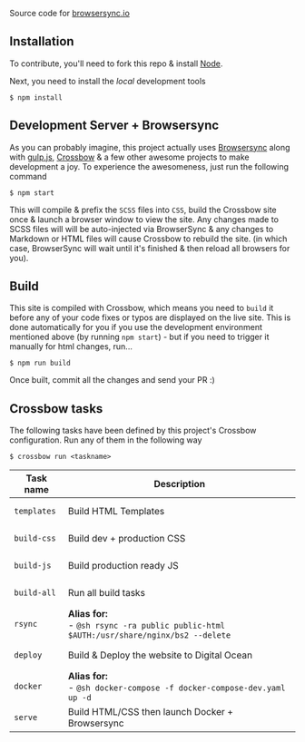 Source code for [browsersync.io](http://browsersync.io/)

## Installation

To contribute, you'll need to fork this repo & install [Node](https://nodejs.org/download/).

Next, you need to install the *local* development tools

```
$ npm install
```

## Development Server + Browsersync

As you can probably imagine, this project actually uses [Browsersync](https://github.com/browsersync/browser-sync) along with [gulp.js](https://github.com/gulpjs/gulp/blob/master/docs/getting-started.md), [Crossbow](https://github.com/Crossbow-js/crossbow) & a few other awesome projects
to make development a joy. To experience the awesomeness, just run the following command

```
$ npm start
```

This will compile & prefix the `SCSS` files into `CSS`, build the Crossbow site once & launch a browser window to view the site.
Any changes made to SCSS files will will be auto-injected via BrowserSync & any changes to Markdown or HTML files will cause
Crossbow to rebuild the site. (in which case, BrowserSync will wait until it's finished & then reload all browsers for you).

## Build

This site is compiled with Crossbow, which means you need to `build` it before any
of your code fixes or typos are displayed on the live site. This is done automatically for you if you 
use the development environment mentioned above (by running `npm start`) - but if you need to trigger 
it manually for html changes, run...
 
```
$ npm run build
```

Once built, commit all the changes and send your PR :)

<!--crossbow-docs-start-->
## Crossbow tasks

The following tasks have been defined by this project's Crossbow configuration.
Run any of them in the following way
 
```shell
$ crossbow run <taskname>
```
|Task name|Description|
|---|---|
|<pre>`templates`</pre>|Build HTML Templates|
|<pre>`build-css`</pre>|Build dev + production CSS|
|<pre>`build-js`</pre>|Build production ready JS|
|<pre>`build-all`</pre>|Run all build tasks|
|<pre>`rsync`</pre>|**Alias for:**<br>- `@sh rsync -ra public public-html $AUTH:/usr/share/nginx/bs2 --delete`|
|<pre>`deploy`</pre>|Build & Deploy the website to Digital Ocean|
|<pre>`docker`</pre>|**Alias for:**<br>- `@sh docker-compose -f docker-compose-dev.yaml up -d`|
|<pre>`serve`</pre>|Build HTML/CSS then launch Docker + Browsersync|
<!--crossbow-docs-end-->